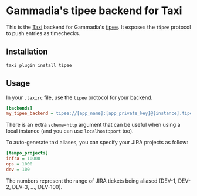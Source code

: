 Gammadia's tipee backend for Taxi
=================================

This is the [Taxi](https://github.com/sephii/taxi) backend for Gammadia's [tipee](https://tipee.ch). It
exposes the `tipee` protocol to push entries as timechecks.

Installation
------------

```shell
taxi plugin install tipee
```

Usage
-----

In your `.taxirc` file, use the `tipee` protocol for your backend.

```ini
[backends]
my_tipee_backend = tipee://[app_name]:[app_private_key]@[instance].tipee.net/api/?person=[person_id]
```

There is an extra `scheme=http` argument that can be useful when using a local instance (and you can use `localhost:port` too).

To auto-generate taxi aliases, you can specify your JIRA projects as follow:

```ini
[tempo_projects]
infra = 10000
ops = 1000
dev = 100
```

The numbers represent the range of JIRA tickets being aliased (DEV-1, DEV-2, DEV-3, ..., DEV-100).
